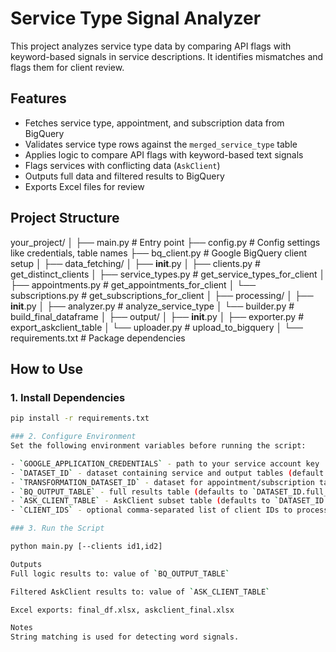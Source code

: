 # Service Type Signal Analyzer

This project analyzes service type data by comparing API flags with keyword-based signals in service descriptions. It identifies mismatches and flags them for client review.

## Features

- Fetches service type, appointment, and subscription data from BigQuery
- Validates service type rows against the `merged_service_type` table
- Applies logic to compare API flags with keyword-based text signals
- Flags services with conflicting data (`AskClient`)
- Outputs full data and filtered results to BigQuery
- Exports Excel files for review

## Project Structure

your_project/
│
├── main.py                     # Entry point
├── config.py                   # Config settings like credentials, table names
├── bq_client.py                # Google BigQuery client setup
│
├── data_fetching/
│   ├── __init__.py
│   ├── clients.py              # get_distinct_clients
│   ├── service_types.py        # get_service_types_for_client
│   ├── appointments.py         # get_appointments_for_client
│   └── subscriptions.py        # get_subscriptions_for_client
│
├── processing/
│   ├── __init__.py
│   ├── analyzer.py             # analyze_service_type
│   └── builder.py              # build_final_dataframe
│
├── output/
│   ├── __init__.py
│   ├── exporter.py             # export_askclient_table
│   └── uploader.py             # upload_to_bigquery
│
└── requirements.txt            # Package dependencies



## How to Use

### 1. Install Dependencies

```bash
pip install -r requirements.txt

### 2. Configure Environment
Set the following environment variables before running the script:

- `GOOGLE_APPLICATION_CREDENTIALS` - path to your service account key
- `DATASET_ID` - dataset containing service and output tables (default: `kulti_test`)
- `TRANSFORMATION_DATASET_ID` - dataset for appointment/subscription tables (default: `transformation_layer`)
- `BQ_OUTPUT_TABLE` - full results table (defaults to `DATASET_ID.full_service_type_logic`)
- `ASK_CLIENT_TABLE` - AskClient subset table (defaults to `DATASET_ID.ask_client_flags`)
- `CLIENT_IDS` - optional comma-separated list of client IDs to process. Overrides automatic lookup.

### 3. Run the Script

python main.py [--clients id1,id2]

Outputs
Full logic results to: value of `BQ_OUTPUT_TABLE`

Filtered AskClient results to: value of `ASK_CLIENT_TABLE`

Excel exports: final_df.xlsx, askclient_final.xlsx

Notes
String matching is used for detecting word signals.
